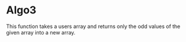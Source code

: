 # Algo3
This function takes a users array and returns only the odd values of the given array into a new array.
